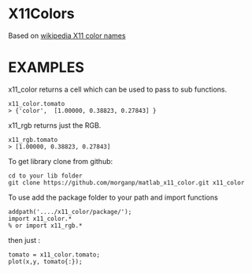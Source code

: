 X11Colors
=========
Based on [wikipedia X11 color names](http://en.wikipedia.org/wiki/X11_color_names)

EXAMPLES
========

x11_color returns a cell which can be used to pass to sub functions.

    x11_color.tomato 
    > {'color',  [1.00000, 0.38823, 0.27843] }

x11_rgb returns just the RGB.

    x11_rgb.tomato
    > [1.00000, 0.38823, 0.27843]

To get library clone from github:
 
    cd to your lib folder
    git clone https://github.com/morganp/matlab_x11_color.git x11_color

To use add the package folder to your path and import functions

    addpath('..../x11_color/package/');
    import x11_color.*
    % or import x11_rgb.*

then just :

    tomato = x11_color.tomato;
    plot(x,y, tomato{:});

